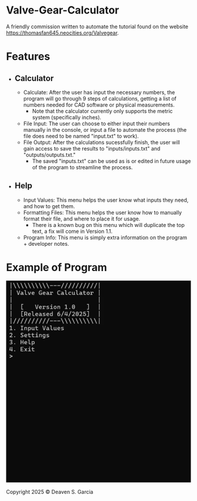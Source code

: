 # Valve-Gear-Calculator
A friendly commission written to automate the tutorial found on the website https://thomasfan645.neocities.org/Valvegear.

# Features
- **Calculator**
  -
  - Calculate: After the user has input the necessary numbers, the program will go through 9 steps of calculations, getting a list of numbers needed for CAD software or physical measurements.
      - Note that the calculator currently only supports the metric system (specifically inches).
  - File Input: The user can choose to either input their numbers manually in the console, or input a file to automate the process (the file does need to be named "input.txt" to work).
  - File Output: After the calculations sucessfully finish, the user will gain access to save the results to "inputs/inputs.txt" and "outputs/outputs.txt."
      - The saved "inputs.txt" can be used as is or edited in future usage of the program to streamline the process.
- **Help**
  -
  - Input Values: This menu helps the user know what inputs they need, and how to get them.
  - Formatting Files: This menu helps the user know how to manually format their file, and where to place it for usage.
      - There is a known bug on this menu which will duplicate the top text, a fix will come in Version 1.1.
  - Program Info: This menu is simply extra information on the program + developer notes.


# Example of Program 
![Valve Gear Calculator Demo](assets/example.gif)   

Copyright 2025 © Deaven S. Garcia
